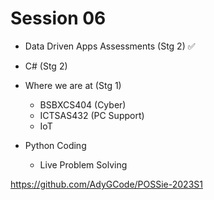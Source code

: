 # Session 06

- Data Driven Apps Assessments (Stg 2) ✅
- C# (Stg 2)

- Where we are at (Stg 1)
  - BSBXCS404 (Cyber)
  - ICTSAS432 (PC Support)
  - IoT

- Python Coding
  - Live Problem Solving


https://github.com/AdyGCode/POSSie-2023S1